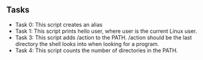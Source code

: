  ## Tasks

- Task 0: This script creates an alias
- Task 1: This script prints hello user, where user is the current Linux user.
- Task 3: This script adds /action to the PATH. /action should be the last directory the shell looks into when looking for a program.
- Task 4: This script counts the number of directories in the PATH.
